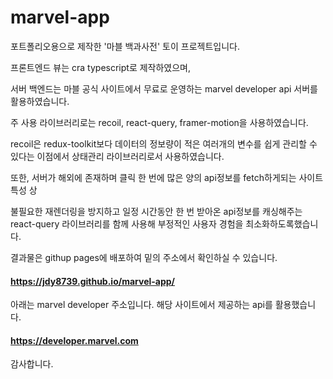 # marvel-app

포트폴리오용으로 제작한 '마블 백과사전' 토이 프로젝트입니다.

프론트엔드 뷰는 cra typescript로 제작하였으며,

서버 백엔드는 마블 공식 사이트에서 무료로 운영하는 marvel developer api 서버를 활용하였습니다.

주 사용 라이브러리로는 recoil, react-query, framer-motion을 사용하였습니다.

recoil은 redux-toolkit보다 데이터의 정보량이 적은 여러개의 변수를 쉽게 관리할 수 있다는 이점에서 상태관리 라이브러리로서 사용하였습니다.

또한, 서버가 해외에 존재하며 클릭 한 번에 많은 양의 api정보를 fetch하게되는 사이트 특성 상

불필요한 재렌더링을 방지하고 일정 시간동안 한 번 받아온 api정보를 캐싱해주는 react-query 라이브러리를 함께 사용해 부정적인 사용자 경험을 최소화하도록했습니다.


결과물은 githup pages에 배포하여 밑의 주소에서 확인하실 수 있습니다.

#### https://jdy8739.github.io/marvel-app/

아래는 marvel developer 주소입니다. 해당 사이트에서 제공하는 api를 활용했습니다.

#### https://developer.marvel.com

감사합니다.






